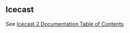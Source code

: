 
##  Icecast 


See [
	Icecast 2 Documentation Table of Contents
      ](http://www.icecast.org/docs/icecast-2.3.3/) 
